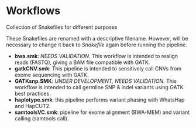# Workflows

Collection of Snakefiles for different purposes

These Snakefiles are renamed with a descriptive filename. However, will be necessary to change it back to *Snakefile* again before running the pipeline.

- **bwa.smk**: *NEEDS VALIDATION*. This workflow is intended to realign reads (FASTQ), giving a BAM file compatible with GATK.
- **gatkCNV.smk**: This pipeline is intended to sensitively call CNVs from exome sequencing with GATK.
- **GATKsnp.SMK**: *UNDER DEVELOPMENT, NEEDS VALIDATION*. This workflow is intended to call germline SNP & indel variants using GATK best practices.
- **haplotype.smk**: this pipeline performs variant phasing with WhatsHap and HapCUT2.
- **samtoolsVC.smk**: pipeline for exome alignment (BWA-MEM) and variant calling (samtools call).
